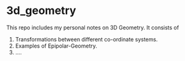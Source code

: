 # 3d_geometry

This repo includes my personal notes on 3D Geometry.
It consists of 
1. Transformations between different co-ordinate systems.
2. Examples of Epipolar-Geometry.
3. ....
